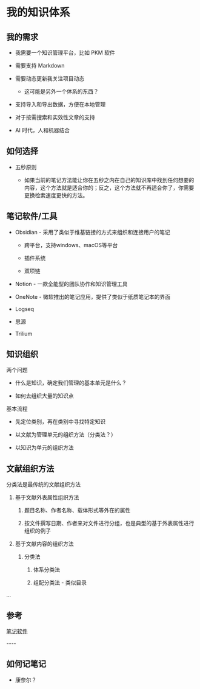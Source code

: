 # 我的知识体系

## 我的需求

* 我需要一个知识管理平台，比如 PKM 软件

* 需要支持 Markdown

* 需要动态更新我关注项目动态

  * 这可能是另外一个体系的东西？

* 支持导入和导出数据，方便在本地管理

* 对于按需搜索和实效性文章的支持

* AI 时代，人和机器结合

## 如何选择

* 五秒原则

  * 如果当前的笔记方法能让你在五秒之内在自己的知识库中找到任何想要的内容，这个方法就是适合你的；反之，这个方法就不再适合你了，你需要更换检索速度更快的方法。

## 笔记软件/工具

* Obsidian - 采用了类似于维基链接的方式来组织和连接用户的笔记

  * 跨平台，支持windows、macOS等平台

  * 插件系统

  * 双项链

* Notion -  一款全能型的团队协作和知识管理工具

* OneNote - 微软推出的笔记应用，提供了类似于纸质笔记本的界面

* Logseq

* 思源

* Trilium



## 知识组织

两个问题

* 什么是知识，确定我们管理的基本单元是什么？

* 如何去组织大量的知识点

基本流程

* 先定位类别，再在类别中寻找特定知识

* 以文献为管理单元的组织方法（分类法？）

* 以知识为单元的组织方法

## 文献组织方法

分类法是最传统的文献组织方法

1. 基于文献外表属性组织方法

   1. 题目名称、作者名称、载体形式等外在的属性

   2. 按文件撰写日期、作者来对文件进行分组，也是典型的基于外表属性进行组织的例子

2. 基于文献内容的组织方法

   1. 分类法

      1. 体系分类法

      2. 组配分类法 - 类似目录

...

## 参考

[笔记软件](https://pkmer.cn/Pkmer-Docs/03-%E7%9F%A5%E8%AF%86%E7%AE%A1%E7%90%86%E5%B7%A5%E5%85%B7/%E7%AC%94%E8%AE%B0%E8%BD%AF%E4%BB%B6/%E7%AC%94%E8%AE%B0%E8%BD%AF%E4%BB%B6/)

\----

## 如何记笔记

* 康奈尔？

